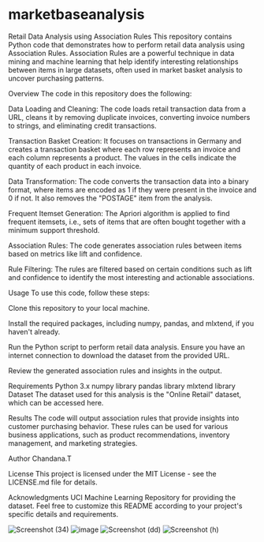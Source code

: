 # marketbaseanalysis
Retail Data Analysis using Association Rules
This repository contains Python code that demonstrates how to perform retail data analysis using Association Rules. Association Rules are a powerful technique in data mining and machine learning that help identify interesting relationships between items in large datasets, often used in market basket analysis to uncover purchasing patterns.

Overview
The code in this repository does the following:

Data Loading and Cleaning: The code loads retail transaction data from a URL, cleans it by removing duplicate invoices, converting invoice numbers to strings, and eliminating credit transactions.

Transaction Basket Creation: It focuses on transactions in Germany and creates a transaction basket where each row represents an invoice and each column represents a product. The values in the cells indicate the quantity of each product in each invoice.

Data Transformation: The code converts the transaction data into a binary format, where items are encoded as 1 if they were present in the invoice and 0 if not. It also removes the "POSTAGE" item from the analysis.

Frequent Itemset Generation: The Apriori algorithm is applied to find frequent itemsets, i.e., sets of items that are often bought together with a minimum support threshold.

Association Rules: The code generates association rules between items based on metrics like lift and confidence.

Rule Filtering: The rules are filtered based on certain conditions such as lift and confidence to identify the most interesting and actionable associations.

Usage
To use this code, follow these steps:

Clone this repository to your local machine.

Install the required packages, including numpy, pandas, and mlxtend, if you haven't already.

Run the Python script to perform retail data analysis. Ensure you have an internet connection to download the dataset from the provided URL.

Review the generated association rules and insights in the output.

Requirements
Python 3.x
numpy library
pandas library
mlxtend library
Dataset
The dataset used for this analysis is the "Online Retail" dataset, which can be accessed here.

Results
The code will output association rules that provide insights into customer purchasing behavior. These rules can be used for various business applications, such as product recommendations, inventory management, and marketing strategies.

Author
Chandana.T

License
This project is licensed under the MIT License - see the LICENSE.md file for details.

Acknowledgments
UCI Machine Learning Repository for providing the dataset.
Feel free to customize this README according to your project's specific details and requirements.





![Screenshot (34)](https://github.com/chandana042/marketbaseanalysis/assets/119003784/c4b4742b-51bf-4042-ba59-60f1bb11ecff)
![image](https://github.com/chandana042/marketbaseanalysis/assets/119003784/4d9e169d-7cbe-4b76-b725-7e75c5d6f925)
![Screenshot (dd)](https://github.com/chandana042/marketbaseanalysis/assets/119003784/dc3e2d59-49e8-4d69-acb7-c002ead45c21)
![Screenshot (h)](https://github.com/chandana042/marketbaseanalysis/assets/119003784/e8bd1a46-e396-4960-b15f-038372698613)




